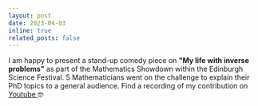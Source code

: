 ```yaml
---
layout: post
date: 2023-04-03
inline: true
related_posts: false
---
```


I am happy to present a stand-up comedy piece on <b>"My life with inverse problems"</b> as part of the Mathematics Showdown within the Edinburgh Science Festival. 5 Mathematicians went on the challenge to explain their PhD topics to a general audience. Find a recording of my contribution on <a href="https://youtu.be/3X-fzkVcJyk"> Youtube </a> 🤓